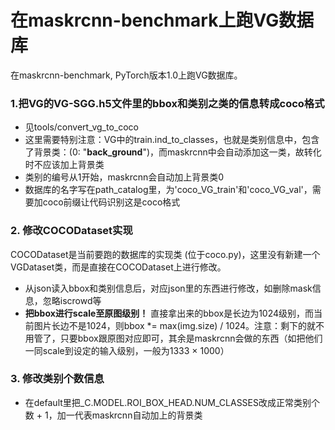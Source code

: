 # 在maskrcnn-benchmark上跑VG数据库

在maskrcnn-benchmark, PyTorch版本1.0上跑VG数据库。

### 1.把VG的VG-SGG.h5文件里的bbox和类别之类的信息转成coco格式

- 见tools/convert_vg_to_coco
- 这里需要特别注意：VG中的train.ind_to_classes，也就是类别信息中，包含了背景类：(0: "__back_ground__")，而maskrcnn中会自动添加这一类，故转化时不应该加上背景类
- 类别的编号从1开始，maskrcnn会自动加上背景类0
- 数据库的名字写在path_catalog里，为'coco_VG_train'和'coco_VG_val'，需要加coco前缀让代码识别这是coco格式

### 2. 修改COCODataset实现

COCODataset是当前要跑的数据库的实现类 (位于coco.py)，这里没有新建一个VGDataset类，而是直接在COCODataset上进行修改。

- 从json读入bbox和类别信息后，对应json里的东西进行修改，如删除mask信息，忽略iscrowd等
- **把bbox进行scale至原图级别！** 直接拿出来的bbox是长边为1024级别，而当前图片长边不是1024，则bbox *= max(img.size) / 1024。注意：剩下的就不用管了，只要bbox跟原图对应即可，其余是maskrcnn会做的东西（如把他们一同scale到设定的输入级别，一般为1333 × 1000）


### 3. 修改类别个数信息

- 在default里把_C.MODEL.ROI_BOX_HEAD.NUM_CLASSES改成正常类别个数 + 1，加一代表maskrcnn自动加上的背景类
 

